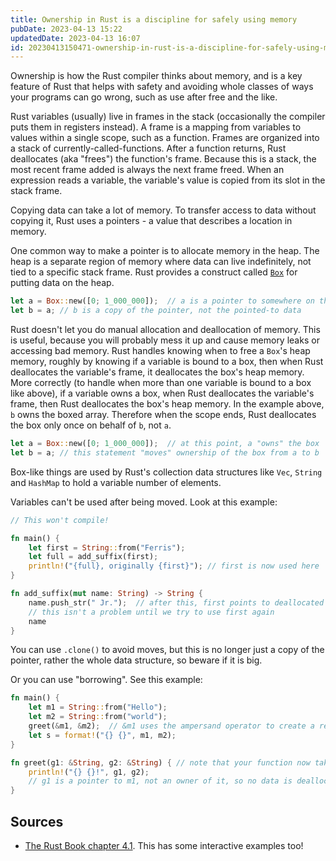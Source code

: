 ```yaml
---
title: Ownership in Rust is a discipline for safely using memory
pubDate: 2023-04-13 15:22
updatedDate: 2023-04-13 16:07
id: 20230413150471-ownership-in-rust-is-a-discipline-for-safely-using-memory
---
```


Ownership is how the Rust compiler thinks about memory, and is a key feature of Rust that helps with safety and avoiding whole classes of ways your programs can go wrong, such as use after free and the like.

Rust variables (usually) live in frames in the stack (occasionally the compiler puts them in registers instead). A frame is a mapping from variables to values within a single scope, such as a function. Frames are organized into a stack of currently-called-functions. After a function returns, Rust deallocates (aka "frees") the function's frame. Because this is a stack, the most recent frame added is always the next frame freed. When an expression reads a variable, the variable's value is copied from its slot in the stack frame.

Copying data can take a lot of memory. To transfer access to data without copying it, Rust uses a pointers - a value that describes a location in memory.

One common way to make a pointer is to allocate memory in the heap. The heap is a separate region of memory where data can live indefinitely, not tied to a specific stack frame. Rust provides a construct called [`Box`](https://doc.rust-lang.org/std/boxed/index.html) for putting data on the heap.

```rust
let a = Box::new([0; 1_000_000]);  // a is a pointer to somewhere on the heap
let b = a; // b is a copy of the pointer, not the pointed-to data
```

Rust doesn't let you do manual allocation and deallocation of memory. This is useful, because you will probably mess it up and cause memory leaks or accessing bad memory. Rust handles knowing when to free a `Box`'s heap memory, roughly by knowing if a variable is bound to a box, then when Rust deallocates the variable's frame, it deallocates the box's heap memory. More correctly (to handle when more than one variable is bound to a box like above), if a variable owns a box, when Rust deallocates the variable's frame, then Rust deallocates the box's heap memory. In the example above, `b` owns the boxed array. Therefore when the scope ends, Rust deallocates the box only once on behalf of `b`, not `a`.

```rust
let a = Box::new([0; 1_000_000]);  // at this point, a "owns" the box
let b = a; // this statement "moves" ownership of the box from a to b
```

Box-like things are used by Rust's collection data structures like `Vec`, `String` and `HashMap` to hold a variable number of elements.

Variables can't be used after being moved. Look at this example:

```rust
// This won't compile!

fn main() {
    let first = String::from("Ferris");
    let full = add_suffix(first);
    println!("{full}, originally {first}"); // first is now used here
}

fn add_suffix(mut name: String) -> String {
    name.push_str(" Jr.");  // after this, first points to deallocated memory
    // this isn't a problem until we try to use first again
    name
}
```

You can use `.clone()` to avoid moves, but this is no longer just a copy of the pointer, rather the whole data structure, so beware if it is big.

Or you can use "borrowing". See this example:

```rust
fn main() {
    let m1 = String::from("Hello");
    let m2 = String::from("world");
    greet(&m1, &m2);  // &m1 uses the ampersand operator to create a reference to (or "borrow") m1
    let s = format!("{} {}", m1, m2);
}

fn greet(g1: &String, g2: &String) { // note that your function now takes &String types, say this "reference to a String"
    println!("{} {}!", g1, g2);
    // g1 is a pointer to m1, not an owner of it, so no data is deallocated here
}
```

## Sources

- [The Rust Book chapter 4.1](https://rust-book.cs.brown.edu/ch04-01-what-is-ownership.html). This has some interactive examples too!
